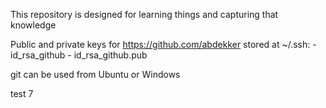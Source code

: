This repository is designed for learning things and capturing that knowledge

Public and private keys for https://github.com/abdekker stored at ~/.ssh:
    - id_rsa_github
    - id_rsa_github.pub
	
git can be used from Ubuntu or Windows

test 7
